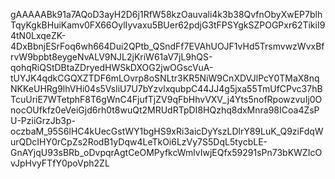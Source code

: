 gAAAAABk91a7AQoD3ayH2D6j1RfW58kzOauvali4k3b38QvfnObyXwEP7blhTqyKgkBHuiKamv0FX66OylIyvaxu5BUer62pdjG3tFPSYgkSZPOGPxr62TikiI94tN0LxqeZK-4DxBbnjESrFoq6wh664Dui2QPtb_QSndFf7EVAhUOJF1vHd5TrsmvwzWvxBfrvW9bpbt8eygeNvALV9NJL2jKriW61aV7jL9hQS-qohqRiQStDBtaZDryedHWSkDXOG2jwOGscVuA-tUYJK4qdkCGQXZTDF6mLOvrp8oSNLtr3KR5NiW9CnXDVJlPcY0TMaX8nqNKKeUHRg9lhVHi04s5VsliU7U7bYzvlxqubpC44JJ4g5jxa55TmUfCPvc37hBTcuUriE7WTetphF8T6gWnC4FjufTjZV9qFbHhvVXV_j4Yts5nofRpowzvuIj0OnocOUfkfz0eVeiGjd6rh0t8wuQt2MRUdRTpDI8HQzhq8dxMnra98ICoa4ZsPU-PziiGrzJb3p-oczbaM_95S6lHC4kUecGstWY1bgHS9xRi3aicDyYszLDlrY89LuK_Q9ziFdqWurQDcIHY0rCpZs2RodB1yDqw4LeTkOi6LzVy7S5DqL5tycbLE-GnAYjqU93sBRb_oDvpqrAgtCeOMPyfkcWmlvIwjEQfx59291sPn73bKWZIcOvJpHvyFTfY0poVph2ZL